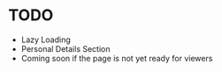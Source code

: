 # TODO

- Lazy Loading
- Personal Details Section
- Coming soon if the page is not yet ready for viewers
